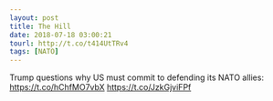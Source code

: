 ```yaml
---
layout: post
title: The Hill
date: 2018-07-18 03:00:21
tourl: http://t.co/t414UtTRv4
tags: [NATO]
---
```

Trump questions why US must commit to defending its NATO allies: https://t.co/hChfMO7vbX https://t.co/JzkGjviFPf